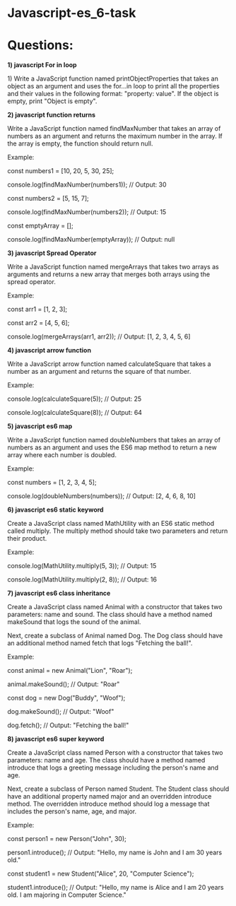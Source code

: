 # Javascript-es_6-task
<h1>Questions:</h1>
<b>1) javascript For in loop</b>
<p>1) Write a JavaScript function named printObjectProperties that takes an object as an argument and uses the for...in loop to print all the properties and their values in the following format: "property: value". If the object is empty, print "Object is empty".

</p>

<b>2) javascript function returns</b>
<p>Write a JavaScript function named findMaxNumber that takes an array of numbers as an argument and returns the maximum number in the array. If the array is empty, the function should return null.


Example:


const numbers1 = [10, 20, 5, 30, 25];


console.log(findMaxNumber(numbers1)); // Output: 30


 


const numbers2 = [5, 15, 7];


console.log(findMaxNumber(numbers2)); // Output: 15


 


const emptyArray = [];


console.log(findMaxNumber(emptyArray)); // Output: null</p>

<b>3) javascript Spread Operator</b>
<p>Write a JavaScript function named mergeArrays that takes two arrays as arguments and returns a new array that merges both arrays using the spread operator.


Example:


const arr1 = [1, 2, 3];


const arr2 = [4, 5, 6];


 


console.log(mergeArrays(arr1, arr2)); // Output: [1, 2, 3, 4, 5, 6]

</p>

<b>4) javascript arrow function</b>
<p>Write a JavaScript arrow function named calculateSquare that takes a number as an argument and returns the square of that number.


Example:


console.log(calculateSquare(5)); // Output: 25


console.log(calculateSquare(8)); // Output: 64</p>

<b>5) javascript es6 map</b>
<p>Write a JavaScript function named doubleNumbers that takes an array of numbers as an argument and uses the ES6 map method to return a new array where each number is doubled.


Example:


const numbers = [1, 2, 3, 4, 5];


console.log(doubleNumbers(numbers)); // Output: [2, 4, 6, 8, 10]</p>

<b>6) javascript es6 static keyword</b>
<p>Create a JavaScript class named MathUtility with an ES6 static method called multiply. The multiply method should take two parameters and return their product.


Example:


console.log(MathUtility.multiply(5, 3)); // Output: 15


console.log(MathUtility.multiply(2, 8)); // Output: 16</p>

<b>7) javascript es6 class inheritance</b>
<p>Create a JavaScript class named Animal with a constructor that takes two parameters: name and sound. The class should have a method named makeSound that logs the sound of the animal.


 


Next, create a subclass of Animal named Dog. The Dog class should have an additional method named fetch that logs "Fetching the ball!".


Example:


const animal = new Animal("Lion", "Roar");


animal.makeSound(); // Output: "Roar"


 


const dog = new Dog("Buddy", "Woof");


dog.makeSound(); // Output: "Woof"


dog.fetch(); // Output: "Fetching the ball!"</p>

<b>8) javascript es6 super keyword</b>
<p>Create a JavaScript class named Person with a constructor that takes two parameters: name and age. The class should have a method named introduce that logs a greeting message including the person's name and age.


 


Next, create a subclass of Person named Student. The Student class should have an additional property named major and an overridden introduce method. The overridden introduce method should log a message that includes the person's name, age, and major.


Example:


const person1 = new Person("John", 30);


person1.introduce(); // Output: "Hello, my name is John and I am 30 years old."






const student1 = new Student("Alice", 20, "Computer Science");


student1.introduce(); // Output: "Hello, my name is Alice and I am 20 years old. I am majoring in Computer Science."</p>